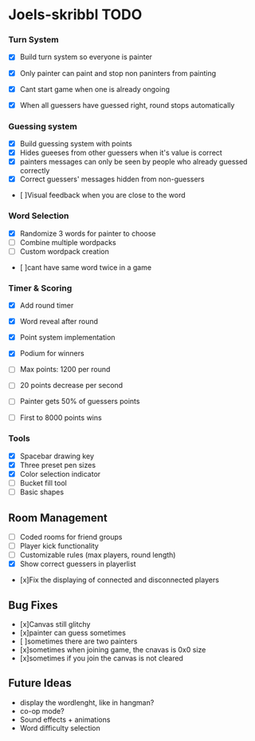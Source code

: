 # Joels-skribbl TODO

### Turn System
- [x] Build turn system so everyone is painter
- [x] Only painter can paint and stop non paninters from painting
- [x] Cant start game when one is already ongoing
- [x] When all guessers have guessed right, round stops automatically


### Guessing system
- [x] Build guessing system with points
- [x] Hides gueeses from other guessers when it's value is correct
- [x] painters messages can only be seen by people who already guessed correctly
- [x] Correct guessers' messages hidden from non-guessers
- [ ]Visual feedback when you are close to the word


### Word Selection
- [x] Randomize 3 words for painter to choose
- [ ] Combine multiple wordpacks
- [ ] Custom wordpack creation
- [ ]cant have same word twice in a game

### Timer & Scoring
- [x] Add round timer
- [x] Word reveal after round
- [x] Point system implementation
- [x] Podium for winners
- [ ] Max points: 1200 per round
- [ ] 20 points decrease per second
- [ ] Painter gets 50% of guessers points
- [ ] First to 8000 points wins


### Tools
- [x] Spacebar drawing key
- [x] Three preset pen sizes
- [x] Color selection indicator
- [ ] Bucket fill tool
- [ ] Basic shapes

## Room Management
- [ ] Coded rooms for friend groups
- [ ] Player kick functionality
- [ ] Customizable rules (max players, round length)
- [x] Show correct guessers in playerlist
- [x]Fix the displaying of connected and disconnected players


## Bug Fixes
- [x]Canvas still glitchy
- [x]painter can guess sometimes
- [ ]sometimes there are two painters
- [x]sometimes when joining game, the cnavas is 0x0 size
- [x]sometimes if you join the canvas is not cleared


## Future Ideas
- display the wordlenght, like in hangman?
- co-op mode?
- Sound effects + animations
- Word difficulty selection



